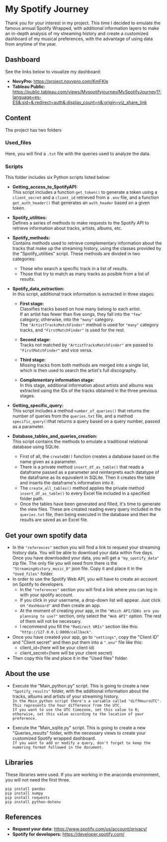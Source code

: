 # My Spotify Journey
Thank you for your interest in my project. This time I decided to emulate the famous annual Spotify Wrapped, with additional information layers to make an in-depth analysis of my streaming history and create a customized dashboard of my musical preferences, with the advantage of using data from anytime of the year.

## Dashboard
See the links below to visualize my dashboard:

- **NovyPro:** https://project.novypro.com/KmFKle  
- **Tableau Public:** https://public.tableau.com/views/Myspotifyjourney/MySpotifyJourney1?:language=es-ES&:sid=&:redirect=auth&:display_count=n&:origin=viz_share_link

## Content
The project has two folders

### Used_files
Here, you will find a `.txt` file with the queries used to analyze the data.

### Scripts
This folder includes six Python scripts listed below:

- **Getting_access_to_SpotifyAPI:**  
  This script includes a function `get_token()` to generate a token using a `client_secret` and a `client_id` retrieved from a `.env` file, and a function `get_auth_header()` that generates an `auth_header` based on a given token.

- **Spotify_utilities:**  
  Defines a series of methods to make requests to the Spotify API to retrieve information about tracks, artists, albums, etc.

- **Spotify_methods:**  
  Contains methods used to retrieve complementary information about the tracks that make up the streaming history, using the classes provided by the "Spotify_utilities" script. These methods are divided in two categories:  
  - Those who search a specific track in a list of results.  
  - Those that try to match as many tracks as posible from a list of results.

- **Spotify_data_extraction:**  
  In this script, additional track information is extracted in three stages:

  - **First stage:**  
    Classifies tracks based on how many belong to each artist.  
    If an artist has fewer than five songs, they fall into the `"few"` category; otherwise, into the `"many"` category.  
    The `"ArtistTracksMatchFinder"` method is used for `"many"` category tracks, and `"FirstMatchFinder"` is used for the rest.

  - **Second stage:**  
    Tracks not matched by `"ArtistTracksMatchFinder"` are passed to `"FirstMatchFinder"` and vice versa.

  - **Third stage:**  
    Missing tracks from both methods are merged into a single list, which is then used to search the artist's full discography.

  - **Complementary information stage:**  
    In this stage, additional information about artists and albums was extracted using the IDs of the tracks obtained in the three previous stages.
- **Getting_specific_query:**  
  This script includes a method `number_of_queries()` that returns the number of queries from the `queries.txt` file, and a method `specific_query()`that returns a query based on a query number, passed as a parameter.

- **Database_tables_and_queries_creation:**  
  This script contains the methods to emulate a traditional relational database using SQLite.  
  - First of all, the `createDB()` function creates a database based on the name given as a parameter.
  - There is a private method `insert_df_as_table()` that reads a dataframe passed as a parameter and reinterprets each datatype of the dataframe as its equivalent in SQLite. Then it creates the table and inserts the dataframe's information into it.  
  - The `create_all_tables()` method applies the private method `insert_df_as_table()` to every Excel file included in a specified folder path.  
  - Once the tables have been generated and filled, it's time to generate the view files. These are created reading every query included in the `queries.txt` file, then being executed in the database and then the results are saved as an Excel file.

## Get your own spotify data
  - In the `"references"` section you will find a link to request your streaming history data. You will be able to download your data within five days. Once you have downloaded your data, you will get a `"my_spotify_data"` zip file. The only file you will need from there is the `"StreamingHistory_music_0"` json file. Copy it and place it in the `"Used_files"` folder.
  - In order to use the Spotify Web API, you will have to create an account on Spotify to developers. 
      - In the `"references"` section you will find a link where you can log in with your spotify account.
      - If you click in your username, a drop-down list will appear. Just click on `"dashboard"` and then create an app.
      - At the moment of creating your app, in the `"Which API/SDKs are you planning to use?"` section, only select the `"Web API"` option. The rest of them will not be necessary.
      - I recommend you fill the `"Redirect URIs"` section like this: `"http://127.0.0.1:8000/callback"`.
  - Once you have created your app, go to `"settings"`, copy the "Client ID" and "Client secret" and then put them into a `".env"` file like this:
      - client_id=(here will be your client id)
      - client_secret=(here will be your client secret)
  - Then copy this file and place it in the "Used files" folder.

## About the use
  - Execute the "Main_python.py" script. This is going to create a new `"Spotify_results"` folder, with the additional information about the tracks, albums and artists of your streaming history.  
  `In the Main_python script there's a variable called "diffHoursUTC". This represents the hour difference from the UTC.`  
  `If you want to use the UTC timezone, set this value to 0; otherwise, set this value according to the location of your preference.`

  - Execute the "Main_sqlite.py" script. This is going to create a new "Queries_results" folder, with the necessary views to create your customized Spotify wrapped dashboard.  
  `If you want to add or modify a query, don't forget to keep the numering format followed in the document.`

## Libraries
These libraries were used. If you are working in the anaconda environment, you will not need the first three.
```
pip install pandas
pip install numpy
pip install requests
pip install python-dotenv
```

## References
  - **Request your data:** https://www.spotify.com/us/account/privacy/
  - **Spotify for developers:** https://developer.spotify.com/
